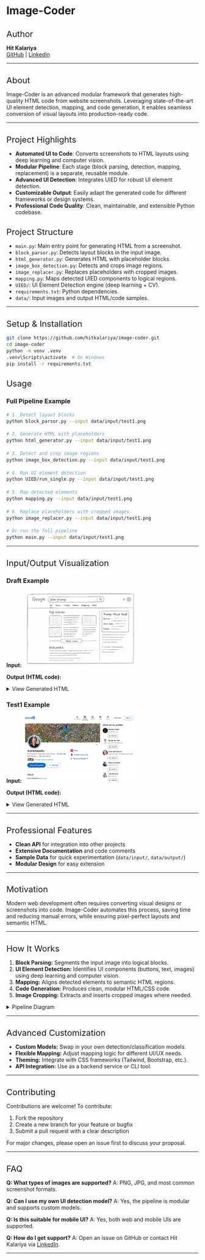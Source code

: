 
# Image-Coder

## Author
**Hit Kalariya**  
[GitHub](https://github.com/hitkalariya) | [LinkedIn](https://www.linkedin.com/in/hitkalariya/)

---

## About
Image-Coder is an advanced modular framework that generates high-quality HTML code from website screenshots. Leveraging state-of-the-art UI element detection, mapping, and code generation, it enables seamless conversion of visual layouts into production-ready code.

---


## Project Highlights
- **Automated UI to Code**: Converts screenshots to HTML layouts using deep learning and computer vision.
- **Modular Pipeline**: Each stage (block parsing, detection, mapping, replacement) is a separate, reusable module.
- **Advanced UI Detection**: Integrates UIED for robust UI element detection.
- **Customizable Output**: Easily adapt the generated code for different frameworks or design systems.
- **Professional Code Quality**: Clean, maintainable, and extensible Python codebase.

## Project Structure
- `main.py`: Main entry point for generating HTML from a screenshot.
- `block_parsor.py`: Detects layout blocks in the input image.
- `html_generator.py`: Generates HTML with placeholder blocks.
- `image_box_detection.py`: Detects and crops image regions.
- `image_replacer.py`: Replaces placeholders with cropped images.
- `mapping.py`: Maps detected UIED components to logical regions.
- `UIED/`: UI Element Detection engine (deep learning + CV).
- `requirements.txt`: Python dependencies.
- `data/`: Input images and output HTML/code samples.


---

## Setup & Installation
```bash
git clone https://github.com/hitkalariya/image-coder.git
cd image-coder
python -m venv .venv
.venv\Scripts\activate  # On Windows
pip install -r requirements.txt
```

## Usage


### Full Pipeline Example
```bash
# 1. Detect layout blocks
python block_parsor.py --input data/input/test1.png

# 2. Generate HTML with placeholders
python html_generator.py --input data/input/test1.png

# 3. Detect and crop image regions
python image_box_detection.py --input data/input/test1.png

# 4. Run UI element detection
python UIED/run_single.py --input data/input/test1.png

# 5. Map detected elements
python mapping.py --input data/input/test1.png

# 6. Replace placeholders with cropped images
python image_replacer.py --input data/input/test1.png

# Or run the full pipeline
python main.py --input data/input/test1.png
```

---


## Input/Output Visualization


### Draft Example
**Input:**
<img src="data/input/draft.png" alt="Draft Input" width="300"/>

**Output (HTML code):**
<details>
  <summary>View Generated HTML</summary>
  <pre>
<!DOCTYPE html>
<html lang="en">
<head>
  <meta charset="UTF-8">
  <meta name="viewport" content="width=device-width, initial-scale=1.0">
  <title>Google Search Draft</title>
  <style>
        
    body {
      font-family: Arial, sans-serif;
      margin: 0;
      padding: 20px;
      background-color: #ffffff;
      color: #202124;
    }

    .container {
      max-width: 1100px;
      margin: 0 auto;
    }

        
    .header {
      display: flex;
      align-items: center;
      gap: 20px;
      margin-bottom: 20px;
    }

    .google-logo {
      font-size: 24px;
      font-weight: bold;
      color: #4285F4;
    }
        
    .google-logo span:nth-child(2) { color: #DB4437; }
    .google-logo span:nth-child(3) { color: #F4B400; }
    .google-logo span:nth-child(4) { color: #4285F4; }
    .google-logo span:nth-child(5) { color: #0F9D58; }
    .google-logo span:nth-child(6) { color: #DB4437; }

    .search-container {
      flex-grow: 1;
      display: flex;
      align-items: center;
      border: 1px solid #dfe1e5;
      border-radius: 24px;
      padding: 5px 15px;
      height: 44px;
    }
        
    .search-container:hover {
      box-shadow: 0 1px 6px rgb(32 33 36 / 28%);
    }

    .search-input {
      flex-grow: 1;
      border: none;
      outline: none;
      font-size: 16px;
    }
        
    .search-icon {
      font-size: 20px;
      color: #9aa0a6;
    }

    .user-icon {
      width: 32px;
      height: 32px;
      border-radius: 50%;
      background-color: #8ab4f8;
      text-align: center;
      line-height: 32px;
      color: white;
      font-weight: bold;
    }

        
    .nav-tabs {
      display: flex;
      gap: 20px;
      border-bottom: 1px solid #ebebeb;
      padding-left: 20px;
      margin-bottom: 20px;
    }

    .nav-tabs a {
      text-decoration: none;
      color: #5f6368;
      padding-bottom: 10px;
      font-size: 14px;
    }

    .nav-tabs a.active {
      color: #1a73e8;
      border-bottom: 3px solid #1a73e8;
    }

        
    .main-layout {
      display: flex;
      gap: 40px;
    }

    .main-content {
      flex: 2;
    }

    .sidebar {
      flex: 1;
    }

        
    h2 {
      font-size: 22px;
      font-weight: normal;
      margin-bottom: 15px;
    }

        
    .top-stories-grid {
      display: grid;
      grid-template-columns: 1fr 1fr;
      gap: 20px;
      margin-bottom: 20px;
    }

    .story-card {
      border: 1px solid #ebebeb;
      border-radius: 8px;
      overflow: hidden;
      display: flex;
    }

    .story-image-placeholder {
      width: 100px;
      background-color: #f1f3f4;
      background-image: linear-gradient(45deg, #e0e0e0 25%, transparent 25%, transparent 75%, #e0e0e0 75%, #e0e0e0),
                linear-gradient(-45deg, #e0e0e0 25%, transparent 25%, transparent 75%, #e0e0e0 75%, #e0e0e0);
      background-size: 20px 20px;
    }

    .story-text {
      padding: 15px;
    }
        
        
    .text-line {
      height: 12px;
      background-color: #e0e0e0;
      border-radius: 4px;
      margin-bottom: 10px;
    }
    .text-line.short { width: 60%; }
    .text-line.long { width: 90%; }
        
    .more-news-btn {
      display: block;
      width: 100%;
      padding: 12px;
      font-size: 14px;
      background-color: #f8f9fa;
      border: 1px solid #dadce0;
      border-radius: 20px;
      cursor: pointer;
      text-align: center;
      margin: 30px 0;
    }

    .more-news-btn:hover {
      background-color: #f1f3f4;
    }

        
    .wiki-result h3 {
      font-size: 20px;
      color: #1a0dab;
      font-weight: normal;
    }

        
    .knowledge-panel {
      border: 1px solid #dadce0;
      border-radius: 8px;
      padding: 20px;
    }

    .knowledge-panel h3 {
      font-size: 20px;
      margin-top: 0;
    }

    .info-item {
      margin-bottom: 15px;
    }

    .info-item .label {
      font-weight: bold;
      font-size: 14px;
      margin-bottom: 5px;
    }

  </style>
</head>
<body>

  <div class="container">
    <header class="header">
      <div class="google-logo">
        <span>G</span><span>o</span><span>o</span><span>g</span><span>l</span><span>e</span>
      </div>
      <div class="search-container">
        <input type="text" class="search-input" value="elon trump">
        <span class="search-icon">🔍</span>
      </div>
      <div class="user-icon">A</div>
    </header>

    <nav class="nav-tabs">
      <a href="#" class="active">All</a>
      <a href="#">News</a>
      <a href="#">Images</a>
      <a href="#">Videos</a>
      <a href="#">Shopping</a>
      <a href="#">More</a>
    </nav>

    <div class="main-layout">
      <main class="main-content">
        <section class="top-stories">
          <h2>Top stories</h2>
          <div class="top-stories-grid">
            <article class="story-card">
              <div class="story-image-placeholder"></div>
              <div class="story-text">
                <div class="text-line long"></div>
                <div class="text-line long"></div>
                <div class="text-line short"></div>
              </div>
            </article>
            <article class="story-card">
              <div class="story-image-placeholder"></div>
              <div class="story-text">
                <div class="text-line long"></div>
                <div class="text-line long"></div>
                <div class="text-line short"></div>
              </div>
            </article>
            <article class="story-card">
              <div class="story-image-placeholder"></div>
              <div class="story-text">
                <div class="text-line long"></div>
                <div class="text-line long"></div>
                <div class="text-line short"></div>
              </div>
            </article>
          </div>
          <button class="more-news-btn">More news</button>
        </section>

        <section class="wiki-result">
          <h3>Wikipedia</h3>
          <div class="text-line long"></div>
          <div class="text-line long"></div>
          <div class="text-line short"></div>
        </section>
      </main>

      <aside class="sidebar">
        <div class="knowledge-panel">
          <h3>Trump–Musk feud</h3>
          <div class="info-item">
            <div class="label">Source</div>
            <div class="text-line long"></div>
          </div>
          <div class="info-item">
            <div class="label">Start date</div>
            <div class="text-line short"></div>
          </div>
          <div class="info-item">
            <div class="label">Cause</div>
            <div class="text-line long"></div>
          </div>
        </div>
        <br>
        <div class="text-line long"></div>
        <div class="text-line short"></div>
        <br>
        <div class="text-line long"></div>
        <div class="text-line long"></div>
        <div class="text-line short"></div>
      </aside>
    </div>
  </div>

</body>
</html>
  </pre>
</details>


### Test1 Example
**Input:**
<img src="data/input/test1.png" alt="Test1 Input" width="300"/>

**Output (HTML code):**
<details>
  <summary>View Generated HTML</summary>
  <pre>
<!DOCTYPE html>
<html lang="en">
<head>
  <meta charset="UTF-8">
  <meta name="viewport" content="width=device-width, initial-scale=1.0">
  <title>Profile Page Layout</title>
  <style>

        
    body {
      font-family: system-ui, -apple-system, BlinkMacSystemFont, "Segoe UI", Roboto, "Helvetica Neue", Arial, sans-serif;
      background-color: #f3f2ef;
      margin: 0;
      color: #1c1c1c;
    }

        
    .container {
      max-width: 1128px;
      margin: 20px auto;
      padding: 0 24px;
    }

        
    .page-header {
      background-color: #ffffff;
      border-bottom: 1px solid #e0e0e0;
      padding: 0 24px;
      margin-bottom: 24px;
    }

    .header-content {
      display: flex;
      align-items: center;
      justify-content: space-between;
      max-width: 1128px;
      margin: 0 auto;
      height: 52px;
    }

    .header-nav {
      display: flex;
      align-items: center;
      gap: 24px;
      font-size: 14px;
      color: #666666;
    }

    .header-actions {
      display: flex;
      align-items: center;
      gap: 12px;
    }

    .btn-join, .btn-signin {
      border-radius: 24px;
      padding: 10px 24px;
      font-size: 16px;
      font-weight: 600;
      text-align: center;
    }

    .btn-signin {
      color: #0a66c2;
      border: 1px solid #0a66c2;
    }

        
    .main-layout {
      display: grid;
      grid-template-columns: 2fr 1fr;
      gap: 24px;
    }

        
    .card {
      background-color: #fff;
      border-radius: 8px;
      border: 1px solid #e0e0e0;
      overflow: hidden;
    }

        
    .profile-card {
      position: relative; 
    }

    .profile-banner-placeholder {
      height: 200px;
      background-color: #d8d8d8;
    }

    .profile-picture-placeholder {
        
      position: absolute;
      top: 120px;
      left: 24px;
      width: 152px;
      height: 152px;
      border-radius: 50%;
      background-color: #a8a8a8;
      border: 4px solid #fff;
    }

    .profile-info {
      padding: 90px 24px 24px 24px; 
    }

    .profile-info h1 {
      font-size: 24px;
      margin: 0;
      font-weight: 600;
    }

    .profile-info p {
      font-size: 16px;
      margin: 8px 0 0 0;
    }
        
    .profile-info .work-details {
       margin: 16px 0;
    }
        
    .work-details p {
      margin: 8px 0;
      font-weight: 600;
    }

    .profile-actions {
      display: flex;
      gap: 8px;
      margin-top: 16px;
    }

    .btn-primary, .btn-secondary {
      border-radius: 18px;
      padding: 8px 16px;
      font-size: 16px;
      font-weight: 600;
    }

    .btn-primary {
      background-color: #0a66c2;
      color: #fff;
      border: none;
    }

    .btn-secondary {
      color: #0a66c2;
      border: 1px solid #0a66c2;
      background-color: transparent;
    }

    .about-card {
      margin-top: 24px;
      padding: 24px;
    }

    .about-card h2 {
      margin: 0 0 8px 0;
      font-size: 20px;
      font-weight: 600;
    }

        
    .sidebar-card {
      padding: 16px;
    }

    .sidebar-card h2 {
      font-size: 16px;
      font-weight: 600;
      margin: 0 0 16px 0;
    }

    .profile-list-item {
      display: flex;
      align-items: flex-start;
      gap: 12px;
      margin-bottom: 16px;
    }

    .similar-profile-pic-placeholder {
      width: 48px;
      height: 48px;
      border-radius: 50%;
      background-color: #c7c7c7;
      flex-shrink: 0; 
    }

    .similar-profile-info .name {
      font-size: 14px;
      font-weight: 600;
    }

    .similar-profile-info .location {
      font-size: 12px;
      color: #666666;
      margin-top: 2px;
    }

    .btn-connect {
      color: #666666;
      border: 1px solid #666666;
      background-color: transparent;
      border-radius: 18px;
      padding: 4px 12px;
      font-size: 14px;
      font-weight: 600;
      margin-top: 8px;
    }

  </style>
</head>
<body>

  <header class="page-header">
    <div class="header-content">
      <div class="header-nav">
        <span>[Logo]</span>
        <span>Top Content</span>
        <span><b>People</b></span>
        <span>Learning</span>
        <span>Jobs</span>
      </div>
      <div class="header-actions">
        <div class="btn-join">Join now</div>
        <div class="btn-signin">Sign in</div>
      </div>
    </div>
  </header>

  <div class="container">
    <div class="main-layout">
      <main>
        <section class="card profile-card">
          <div class="profile-banner-placeholder"></div>
          <div class="profile-picture-placeholder"></div>

          <div class="profile-info">
            <h1>Andrej Karpathy</h1>
            <p>San Francisco, California, United States</p>
            <p style="color: #666666;">80K followers · 280 connections</p>
                        
            <div class="work-details">
              <p>Tesla</p>
              <p>Stanford University</p>
            </div>

            <div class="profile-actions">
              <div class="btn-primary">Join to view profile</div>
              <div class="btn-secondary">Message</div>
            </div>
          </div>
        </section>

        <section class="card about-card">
          <h2>About</h2>
          <p>https://karpathy.ai/</p>
        </section>
      </main>

      <aside>
        <section class="card sidebar-card">
          <h2>Other similar profiles</h2>
                    
          <div class="profile-list-item">
            <div class="similar-profile-pic-placeholder"></div>
            <div class="similar-profile-info">
              <div class="name">Manohar Paluri</div>
              <div class="location">Menlo Park, CA</div>
              <div class="btn-connect">Connect</div>
            </div>
          </div>

          <div class="profile-list-item">
            <div class="similar-profile-pic-placeholder"></div>
            <div class="similar-profile-info">
              <div class="name">Renjun Xu, PhD</div>
              <div class="location">San Francisco Bay Area</div>
              <div class="btn-connect">Connect</div>
            </div>
          </div>

          <div class="profile-list-item">
            <div class="similar-profile-pic-placeholder"></div>
            <div class="similar-profile-info">
              <div class="name">Christopher Kanan</div>
              <div class="location">Rochester, NY</div>
              <div class="btn-connect">Connect</div>
            </div>
          </div>
                    
        </section>
      </aside>
    </div>
  </div>

</body>
</html>
  </pre>
</details>

---

## Professional Features
- **Clean API** for integration into other projects
- **Extensive Documentation** and code comments
- **Sample Data** for quick experimentation (`data/input/`, `data/output/`)
- **Modular Design** for easy extension

---

## Motivation
Modern web development often requires converting visual designs or screenshots into code. Image-Coder automates this process, saving time and reducing manual errors, while ensuring pixel-perfect layouts and semantic HTML.

---

## How It Works
1. **Block Parsing:** Segments the input image into logical blocks.
2. **UI Element Detection:** Identifies UI components (buttons, text, images) using deep learning and computer vision.
3. **Mapping:** Aligns detected elements to semantic HTML regions.
4. **Code Generation:** Produces clean, modular HTML/CSS code.
5. **Image Cropping:** Extracts and inserts cropped images where needed.

<details>
<summary>Pipeline Diagram</summary>

```mermaid
graph TD;
  A[Input Screenshot] --> B[Block Parsing];
  B --> C[UI Element Detection];
  C --> D[Mapping];
  D --> E[HTML/CSS Generation];
  E --> F[Output HTML]
```
</details>

---

## Advanced Customization
- **Custom Models:** Swap in your own detection/classification models.
- **Flexible Mapping:** Adjust mapping logic for different UI/UX needs.
- **Theming:** Integrate with CSS frameworks (Tailwind, Bootstrap, etc.).
- **API Integration:** Use as a backend service or CLI tool.

---

## Contributing
Contributions are welcome! To contribute:
1. Fork the repository
2. Create a new branch for your feature or bugfix
3. Submit a pull request with a clear description

For major changes, please open an issue first to discuss your proposal.

---

## FAQ
**Q: What types of images are supported?**
A: PNG, JPG, and most common screenshot formats.

**Q: Can I use my own UI detection model?**
A: Yes, the pipeline is modular and supports custom models.

**Q: Is this suitable for mobile UI?**
A: Yes, both web and mobile UIs are supported.

**Q: How do I get support?**
A: Open an issue on GitHub or contact Hit Kalariya via [LinkedIn](https://www.linkedin.com/in/hitkalariya/).

---

